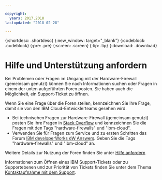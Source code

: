 ```yaml
---

copyright:
  years: 2017,2018
lastupdated: "2018-02-28"

---
```


{:shortdesc: .shortdesc}
{:new_window: target="_blank"}
{:codeblock: .codeblock}
{:pre: .pre}
{:screen: .screen}
{:tip: .tip}
{:download: .download}

# Hilfe und Unterstützung anfordern

Bei Problemen oder Fragen im Umgang mit der Hardware-Firewall (gemeinsam genutzt) können Sie nach Informationen suchen oder Fragen in einem der unten aufgeführten Foren posten. Sie haben auch die Möglichkeit, ein Support-Ticket zu öffnen.

Wenn Sie eine Frage über die Foren stellen, kennzeichnen Sie Ihre Frage, damit sie von den IBM Cloud-Entwicklerteams gesehen wird.

* Bei technischen Fragen zur Hardware-Firewall (gemeinsam genutzt) posten Sie Ihre Fragen in [Stack Overflow](https://stackoverflow.com/search?q=hardware-firewalls+ibm-cloud) und kennzeichnen Sie die Fragen mit den Tags "hardware-firewalls" und "ibm-cloud".
* Verwenden Sie für Fragen zum Service und zu ersten Schritten das Forum [IBM developerWorks dW Answers](https://developer.ibm.com/answers/topics/hardware-firewalls.html?smartspace=ibm-cloud). Geben Sie die Tags "hardware-firewalls" und "ibm-cloud" an.

Weitere Details zur Nutzung der Foren finden Sie unter [Hilfe anfordern](https://console.bluemix.net/docs/support/index.html#getting-help).

Informationen zum Öffnen eines IBM Support-Tickets oder zu Supportebenen und zur Priorität von Tickets finden Sie unter dem Thema [Kontaktaufnahme mit dem Support](https://console.bluemix.net/docs/support/index.html#contacting-support).
